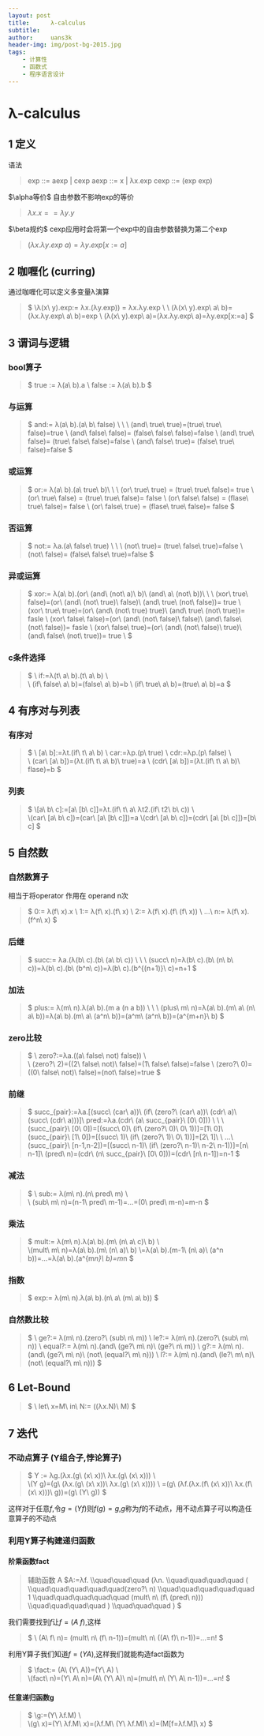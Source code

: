 ```yaml
---
layout: post
title:      λ-calculus
subtitle:   
author:     uans3k
header-img: img/post-bg-2015.jpg
tags:
    - 计算性
    - 函数式
    - 程序语言设计
---
```

# λ-calculus

## 1 定义
语法
>exp ::= aexp | cexp
aexp ::= x | λx.exp
cexp ::= (exp exp)

$\alpha等价$
自由参数不影响exp的等价
>$λx.x == λy.y$

$\beta规约$
cexp应用时会将第一个exp中的自由参数替换为第二个exp
>$(λx.λy.exp\ a)=λy.exp[x:=a]$

## 2 咖喱化 (curring)
通过咖喱化可以定义多变量λ演算
>$
\\λ(x\ y).exp:= λx.(λy.exp)) = λx.λy.exp
\ \\
(λ(x\ y).exp\ a\ b)=(λx.λy.exp\ a\ b)=exp
\\ (λ(x\ y).exp\ a)=(λx.λy.exp\ a)=λy.exp[x:=a]
$

## 3 谓词与逻辑
### bool算子
>$
true := λ(a\ b).a \\
false := λ(a\ b).b
$

### 与运算
>$
and:= λ(a\ b).(a\ b\ false) \\
\ \\
(and\ true\ true)=(true\ true\ false)=true \\
(and\ false\ false)= (false\ false\ false)=false \\
(and\ true\ false)= (true\ false\ false)=false \\
(and\ false\ true)= (false\ true\ false)=false
$

### 或运算
>$
or:= λ(a\ b).(a\ true\ b)\\
\ \\
(or\ true\ true) = (true\ true\ false)= true \\
(or\ true\ false) = (true\ true\ false)= false \\
(or\ false\ false) = (flase\ true\ false)= false \\
(or\ false\ true) = (flase\ true\ false)= false 
$

### 否运算
>$
not:= λa.(a\ false\ true) \\
\ \\
(not\ true)= (true\ false\ true)=false \\
(not\ false)= (false\ false\ true)=false 
$

### 异或运算
>$
xor:= λ(a\ b).(or\ (and\ (not\ a)\ b)\ (and\ a\ (not\ b))\\
\ \\
(xor\ true\ false)=(or\ (and\ (not\ true)\ false)\ (and\ true\ (not\ false))= true  \\
(xor\ true\ true)=(or\ (and\ (not\ true) true)\ (and\ true\ (not\ true))= fasle \\
(xor\ false\ false)=(or\ (and\ (not\ false)\ false)\ (and\ false\ (not\ false))= fasle \\
(xor\ false\ true)=(or\ (and\ (not\ false)\ true)\ (and\ false\ (not\ true))= true \\
$

### c条件选择
>$
\\ if:=λ(t\ a\ b).(t\ a\ b)
\\\
\\ (if\ false\ a\ b)=(false\ a\ b)=b
\\ (if\ true\ a\ b)=(true\ a\ b)=a
$

## 4 有序对与列表
### 有序对
>$
\\ [a\ b]:=λt.(if\ t\ a\ b)
\\ car:=λp.(p\ true) 
\\ cdr:=λp.(p\ false)
\\\
\\ (car\ [a\ b])=(λt.(if\ t\ a\ b)\ true)=a 
\\ (cdr\ [a\ b])=(λt.(if\ t\ a\ b)\ flase)=b
$

### 列表
>$
\\[a\ b\ c]:=[a\ [b\ c]]=λt.(if\ t\ a\ λt2.(if\ t2\ b\ c)) 
\\\
\\(car\ [a\ b\ c])=(car\ [a\ [b\ c]])=a
\\(cdr\ [a\ b\ c])=(cdr\ [a\ [b\ c]])=[b\ c]
$


## 5 自然数

### 自然数算子
相当于将operator 作用在 operand n次
>$
0:= λ(f\ x).x \\
1:= λ(f\ x).(f\ x) \\
2:= λ(f\ x).(f\ (f\ x)) \\
...\\
n:= λ(f\ x).(f^n\ x)
$

### 后继
>$
succ:= λa.(λ(b\ c).(b\ (a\ b\ c)) \\
\ \\
(succ\ n)=λ(b\ c).(b\ (n\ b\ c))=λ(b\ c).(b\ (b^n\ c))=λ(b\ c).(b^{(n+1)}\ c)=n+1
$

### 加法
>$
plus:= λ(m\ n).λ(a\ b).(m a (n a b)) \\
\ \\
(plus\ m\ n)=λ(a\ b).(m\ a\ (n\ a\ b))=λ(a\ b).(m\ a\ (a^n\ b))=(a^m\ (a^n\ b))=(a^{m+n}\ b)
$

### zero比较
>$
\\ zero?:=λa.((a\ false\ not) false))
\\\
\\ (zero?\ 2)=((2\ false\ not)\ false)=(1\ false\ false)=false
\\ (zero?\ 0)=((0\ false\ not)\ false)=(not\ false)=true
$

### 前继
>$
succ_{pair}:=λa.[(succ\ (car\ a))\ (if\ (zero?\ (car\ a))\ (cdr\ a)\ (succ\ (cdr\ a)))]\\
pred:=λa.(cdr\ (a\ succ_{pair}\ [0\ 0])) \\
\ \\
(succ_{pair}\ [0\ 0])=[(succ\ 0)\ (if\ (zero?\ 0)\ 0\ 1))]=[1\ 0]\\
(succ_{pair}\ [1\ 0])=[(succ\ 1)\ (if\ (zero?\ 1)\ 0\ 1))]=[2\ 1]\\
\ ...\\
(succ_{pair}\ [n-1,n-2])=[(succ\ n-1)\ (if\ (zero?\ n-1)\ n-2\ n-1))]=[n\ n-1]\\
(pred\ n)=(cdr\ (n\ succ_{pair}\ [0\ 0]))=(cdr\ [n\ n-1])=n-1
$

### 减法
>$
\\ sub:= λ(m\ n).(n\ pred\ m)
\\\
\\ (sub\ m\ n)=(n-1\ pred\ m-1)=...=(0\ pred\ m-n)=m-n
$

### 乘法
>$
mult:= λ(m\ n).λ(a\ b).(m\ (n\ a\ c)\ b)
\\\
\\(mult\ m\ n)=λ(a\ b).(m\ (n\ a)\ b)
\\=λ(a\ b).(m-1\ (n\ a)\ (a^n b))=...=λ(a\ b).(a^{m*n}\ b)=m*n
$

### 指数
>$
exp:= λ(m\ n).λ(a\ b).(n\ a\ (m\ a\ b))
$

### 自然数比较
>$
\\ ge?:=  λ(m\ n).(zero?\ (sub\ n\ m))
\\ le?:=   λ(m\ n).(zero?\ (sub\ m\ n))
\\ equal?:= λ(m\ n).(and\ (ge?\ m\ n)\ (ge?\ n\ m)) 
\\ g?:= λ(m\ n).(and\ (ge?\ m\ n)\ (not\ (equal?\ m\ n)))
\\ l?:= λ(m\ n).(and\ (le?\ m\ n)\ (not\ (equal?\ m\ n)))
$

## 6 Let-Bound
>$
\\ let\ x=M\ in\ N:= ((λx.N)\ M)
$

## 7 迭代
### 不动点算子 (Y组合子,悖论算子)
>$
Y := λg.(λx.(g\ (x\ x))\ λx.(g\ (x\ x)))
\\\
\\(Y g)=(g\ (λx.(g\ (x\ x))\ λx.(g\ (x\ x))))
\\ =(g\ (λf.(λx.(f\ (x\ x))\ λx.(f\ (x\ x)))\ g))=(g\ (Y\ g))
$

这样对于任意$f$,令$g=(Y f)$则$f(g)=g$,$g$称为$f$的不动点，用不动点算子可以构造任意算子的不动点

### 利用Y算子构建递归函数

#### 阶乘函数fact
>辅助函数 A
$A:=λf.
\\\quad\quad\quad (λn.
\\\quad\quad\quad\quad (
\\\quad\quad\quad\quad\quad(zero?\ n)
\\\quad\quad\quad\quad\quad 1
\\\quad\quad\quad\quad\quad (mult\ n\ (f\ (pred\ n)))
\\\quad\quad\quad\quad )
\\\quad\quad\quad )
$

我们需要找到$f$让$f=(A\ f)$,这样
>$
\\ (A\ f\ n)= (mult\ n\ (f\ n-1))=(mult\ n\ ((A\ f)\ n-1))=...=n!
$

利用Y算子我们知道$f=(Y A)$,这样我们就能构造fact函数为
>$
\\fact:= (A\ (Y\ A))=(Y\ A)
\\\
\\(fact\ n)=(Y\ A\ n)=(A\ (Y\ A)\ n)=(mult\ n\ (Y\ A\ n-1))=...=n!
$

#### 任意递归函数g
>$
\\g:=(Y\ λf.M)
\\\
\\(g\ x)=(Y\ λf.M\ x)=(λf.M\ (Y\ λf.M)\ x)=(M[f=λf.M]\ x)
$